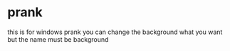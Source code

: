 # prank
this is for windows prank you can change the background what you want but the name must be background
